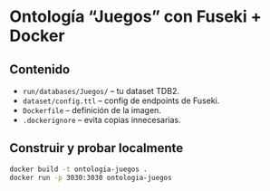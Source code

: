 # Ontología “Juegos” con Fuseki + Docker

## Contenido
- `run/databases/Juegos/` – tu dataset TDB2.
- `dataset/config.ttl` – config de endpoints de Fuseki.
- `Dockerfile` – definición de la imagen.
- `.dockerignore` – evita copias innecesarias.

## Construir y probar localmente
```bash
docker build -t ontologia-juegos .
docker run -p 3030:3030 ontologia-juegos
